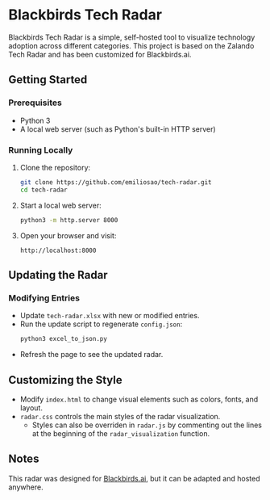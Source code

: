 # Blackbirds Tech Radar

Blackbirds Tech Radar is a simple, self-hosted tool to visualize technology adoption across different categories. This project is based on the Zalando Tech Radar and has been customized for Blackbirds.ai.

## Getting Started

### Prerequisites
- Python 3
- A local web server (such as Python's built-in HTTP server)

### Running Locally
1. Clone the repository:
   ```sh
   git clone https://github.com/emiliosao/tech-radar.git
   cd tech-radar
   ```
2. Start a local web server:
   ```sh
   python3 -m http.server 8000
   ```
3. Open your browser and visit:
   ```
   http://localhost:8000
   ```

## Updating the Radar

### Modifying Entries
- Update `tech-radar.xlsx` with new or modified entries.
- Run the update script to regenerate `config.json`:
  ```sh
  python3 excel_to_json.py
  ```
- Refresh the page to see the updated radar.

## Customizing the Style
- Modify `index.html` to change visual elements such as colors, fonts, and layout.
- `radar.css` controls the main styles of the radar visualization.
   - Styles can also be overriden in `radar.js` by commenting out the lines at the beginning of the `radar_visualization` function.

## Notes
This radar was designed for [Blackbirds.ai](https://www.blackbirds.ai/), but it can be adapted and hosted anywhere.

